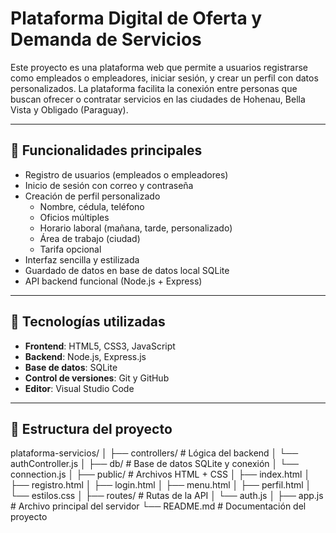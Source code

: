 # Plataforma Digital de Oferta y Demanda de Servicios

Este proyecto es una plataforma web que permite a usuarios registrarse como empleados o empleadores, iniciar sesión, y crear un perfil con datos personalizados. La plataforma facilita la conexión entre personas que buscan ofrecer o contratar servicios en las ciudades de Hohenau, Bella Vista y Obligado (Paraguay).

---

## 🚀 Funcionalidades principales

- Registro de usuarios (empleados o empleadores)
- Inicio de sesión con correo y contraseña
- Creación de perfil personalizado
  - Nombre, cédula, teléfono
  - Oficios múltiples
  - Horario laboral (mañana, tarde, personalizado)
  - Área de trabajo (ciudad)
  - Tarifa opcional
- Interfaz sencilla y estilizada
- Guardado de datos en base de datos local SQLite
- API backend funcional (Node.js + Express)

---

## 🧰 Tecnologías utilizadas

- **Frontend**: HTML5, CSS3, JavaScript
- **Backend**: Node.js, Express.js
- **Base de datos**: SQLite
- **Control de versiones**: Git y GitHub
- **Editor**: Visual Studio Code

---

## 📁 Estructura del proyecto

plataforma-servicios/
│
├── controllers/ # Lógica del backend
│ └── authController.js
│
├── db/ # Base de datos SQLite y conexión
│ └── connection.js
│
├── public/ # Archivos HTML + CSS
│ ├── index.html
│ ├── registro.html
│ ├── login.html
│ ├── menu.html
│ ├── perfil.html
│ └── estilos.css
│
├── routes/ # Rutas de la API
│ └── auth.js
│
├── app.js # Archivo principal del servidor
└── README.md # Documentación del proyecto
